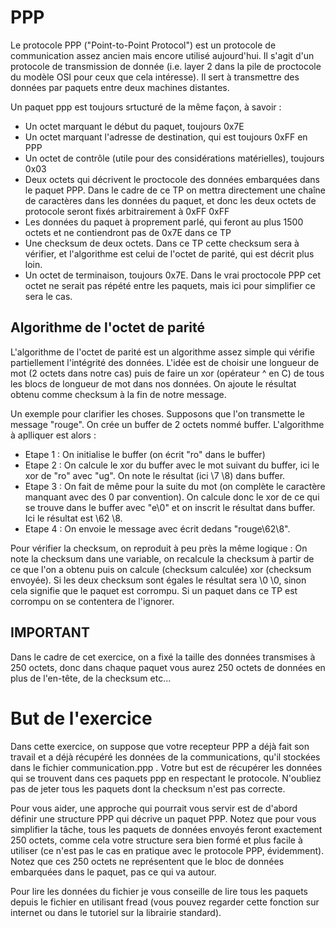 # PPP
Le protocole PPP ("Point-to-Point Protocol") est un protocole de communication 
assez ancien mais encore utilisé aujourd'hui. Il s'agit d'un protocole de 
transmission de donnée (i.e. layer 2 dans la pile de proctocole du modèle OSI 
pour ceux que cela intéresse). Il sert à transmettre des données par paquets 
entre deux machines distantes.

Un paquet ppp est toujours srtucturé de la même façon, à savoir :
 - Un octet marquant le début du paquet, toujours 0x7E
 - Un octet marquant l'adresse de destination, qui est toujours 0xFF en PPP
 - Un octet de contrôle (utile pour des considérations matérielles), 
toujours 0x03
 - Deux octets qui décrivent le proctocole des données embarquées dans le 
paquet PPP. Dans le cadre de ce TP on mettra directement une chaîne de 
caractères dans les données du paquet, et donc les deux octets de protocole 
seront fixés arbitrairement à 0xFF 0xFF
 - Les données du paquet à proprement parlé, qui feront au plus 1500 octets 
et ne contiendront pas de 0x7E dans ce TP
 - Une checksum de deux octets. Dans ce TP cette checksum sera à vérifier, et 
l'algorithme est celui de l'octet de parité, qui est décrit plus loin.
 - Un octet de terminaison, toujours 0x7E. Dans le vrai proctocole PPP cet 
octet ne serait pas répété entre les paquets, mais ici pour simplifier ce 
sera le cas.

## Algorithme de l'octet de parité
L'algorithme de l'octet de parité est un algorithme assez simple qui vérifie 
partiellement l'intégrité des données. L'idée est de choisir une longueur 
de mot (2 octets dans notre cas) puis de faire un xor (opérateur ^ en C) de 
tous les blocs de longueur de mot dans nos données. On ajoute le résultat 
obtenu comme checksum à la fin de notre message.

Un exemple pour clarifier les choses. Supposons que l'on transmette le message 
"rouge". On crée un buffer de 2 octets nommé buffer. L'algorithme à 
aplliquer est alors :
 - Etape 1 : On initialise le buffer (on écrit "ro" dans le buffer)
 - Etape 2 : On calcule le xor du buffer avec le mot suivant du buffer, ici le 
xor de "ro" avec "ug". On note le résultat (ici \7 \8) dans buffer.
 - Etape 3 : On fait de même pour la suite du mot (on complète le caractère 
manquant avec des 0 par convention). On calcule donc le xor de ce qui se trouve 
dans le buffer avec "e\0" et on inscrit le résultat dans buffer. Ici le 
résultat est \62 \8.
 - Etape 4 : On envoie le message avec écrit dedans "rouge\62\8".

Pour vérifier la checksum, on reproduit à peu près la même logique : On 
note la checksum dans une variable, on recalcule la checksum à partir de ce 
que l'on a obtenu puis on calcule (checksum calculée) xor (checksum envoyée). 
Si les deux checksum sont égales le résultat sera \0 \0, sinon cela signifie 
que le paquet est corrompu. Si un paquet dans ce TP est corrompu on se 
contentera de l'ignorer.

## IMPORTANT
Dans le cadre de cet exercice, on a fixé la taille des données transmises à 
250 octets, donc dans chaque paquet vous aurez 250 octets de données en plus 
de l'en-tête, de la checksum etc...

# But de l'exercice
Dans cette exercice, on suppose que votre recepteur PPP a déjà fait son 
travail et a déjà récupéré les données de la communications, qu'il 
stockées dans le fichier communication.ppp . Votre but est de récupérer les 
données qui se trouvent dans ces paquets ppp en respectant le protocole. 
N'oubliez pas de jeter tous les paquets dont la checksum n'est pas correcte.

Pour vous aider, une approche qui pourrait vous servir est de d'abord définir 
une structure PPP qui décrive un paquet PPP. Notez que pour vous simplifier la 
tâche, tous les paquets de données envoyés feront exactement 250 octets, 
comme cela votre structure sera bien formé et plus facile à utiliser (ce 
n'est pas le cas en pratique avec le protocole PPP, évidemment). Notez que ces 
250 octets ne représentent que le bloc de données embarquées dans le paquet, 
pas ce qui va autour.

Pour lire les données du fichier je vous conseille de lire tous les paquets 
depuis le fichier en utilisant fread (vous pouvez regarder cette fonction sur 
internet ou dans le tutoriel sur la librairie standard).
